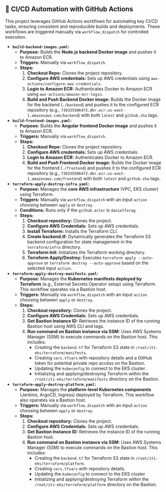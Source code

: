 ## 🔁 CI/CD Automation with GitHub Actions

This project leverages GitHub Actions workflows for automating key CI/CD tasks, ensuring consistent and reproducible builds and deployments. These workflows are triggered manually via `workflow_dispatch` for controlled execution.

  * **`build-backend-images.yaml`:**
      * **Purpose:** Builds the **Node.js backend Docker image** and pushes it to Amazon ECR.
      * **Triggers:** Manually via `workflow_dispatch`.
      * **Steps:**
        1.  **Checkout Repo:** Clones the project repository.
        2.  **Configure AWS credentials:** Sets up AWS credentials using `aws-actions/configure-aws-credentials`.
        3.  **Login to Amazon ECR:** Authenticates Docker to Amazon ECR using `aws-actions/amazon-ecr-login`.
        4.  **Build and Push Backend Docker image:** Builds the Docker image for the backend (`./backend`) and pushes it to the configured ECR repository (e.g., `730335506473.dkr.ecr.us-east-1.amazonaws.com/backend`) with both `latest` and `github.sha` tags.
  * **`build-frontend-images.yaml`:**
      * **Purpose:** Builds the **Angular frontend Docker image** and pushes it to Amazon ECR.
      * **Triggers:** Manually via `workflow_dispatch`.
      * **Steps:**
        1.  **Checkout Repo:** Clones the project repository.
        2.  **Configure AWS credentials:** Sets up AWS credentials.
        3.  **Login to Amazon ECR:** Authenticates Docker to Amazon ECR.
        4.  **Build and Push Frontend Docker image:** Builds the Docker image for the frontend (`./frontend`) and pushes it to the configured ECR repository (e.g., `730335506473.dkr.ecr.us-east-1.amazonaws.com/frontend`) with both `latest` and `github.sha` tags.
  * **`terraform-apply-destroy-infra.yaml`:**
      * **Purpose:** Manages the **core AWS infrastructure** (VPC, EKS cluster) using Terraform.
      * **Triggers:** Manually via `workflow_dispatch` with an input `action` choosing between `apply` or `destroy`.
      * **Conditions:** Runs only if the `github.actor` is `danielfarag`.
      * **Steps:**
        1.  **Checkout repository:** Clones the project.
        2.  **Configure AWS Credentials:** Sets up AWS credentials.
        3.  **Install Terraform:** Installs the Terraform CLI.
        4.  **Create backend.tf:** Dynamically generates the Terraform S3 backend configuration for state management in the `terraform/infra` directory.
        5.  **Terraform Init:** Initializes the Terraform working directory.
        6.  **Terraform Apply/Destroy:** Executes `terraform apply --auto-approve` or `terraform destroy --auto-approve` based on the selected input `action`.
  * **`terraform-apply-destroy-manifests.yaml`:**
      * **Purpose:** Manages the **Kubernetes manifests deployed by Terraform** (e.g., External Secrets Operator setup) using Terraform. This workflow operates via a Bastion host.
      * **Triggers:** Manually via `workflow_dispatch` with an input `action` choosing between `apply` or `destroy`.
      * **Steps:**
        1.  **Checkout repository:** Clones the project.
        2.  **Configure AWS Credentials:** Sets up AWS credentials.
        3.  **Get Bastion Instance ID:** Retrieves the instance ID of the running Bastion host using AWS CLI and tags.
        4.  **Run command on Bastion instance via SSM:** Uses AWS Systems Manager (SSM) to execute commands on the Bastion host. This includes:
              * Creating the `backend.tf` for Terraform S3 state in `/root/iti-eks/terraform/manifests`.
              * Creating `vars.tfvars` with repository details and a GitHub token for potential private repo access on the Bastion.
              * Updating the `kubeconfig` to connect to the EKS cluster.
              * Initializing and applying/destroying Terraform within the `/root/iti-eks/terraform/manifests` directory on the Bastion.
  * **`terraform-apply-destroy-platform.yaml`:**
      * **Purpose:** Manages the **platform-level Kubernetes components** (Jenkins, ArgoCD, Ingress) deployed by Terraform. This workflow also operates via a Bastion host.
      * **Triggers:** Manually via `workflow_dispatch` with an input `action` choosing between `apply` or `destroy`.
      * **Steps:**
        1.  **Checkout repository:** Clones the project.
        2.  **Configure AWS Credentials:** Sets up AWS credentials.
        3.  **Get Bastion Instance ID:** Retrieves the instance ID of the running Bastion host.
        4.  **Run command on Bastion instance via SSM:** Uses AWS Systems Manager (SSM) to execute commands on the Bastion host. This includes:
              * Creating the `backend.tf` for Terraform S3 state in `/root/iti-eks/terraform/platform`.
              * Creating `vars.tfvars` with repository details.
              * Updating the `kubeconfig` to connect to the EKS cluster.
              * Initializing and applying/destroying Terraform within the `/root/iti-eks/terraform/platform` directory on the Bastion.
